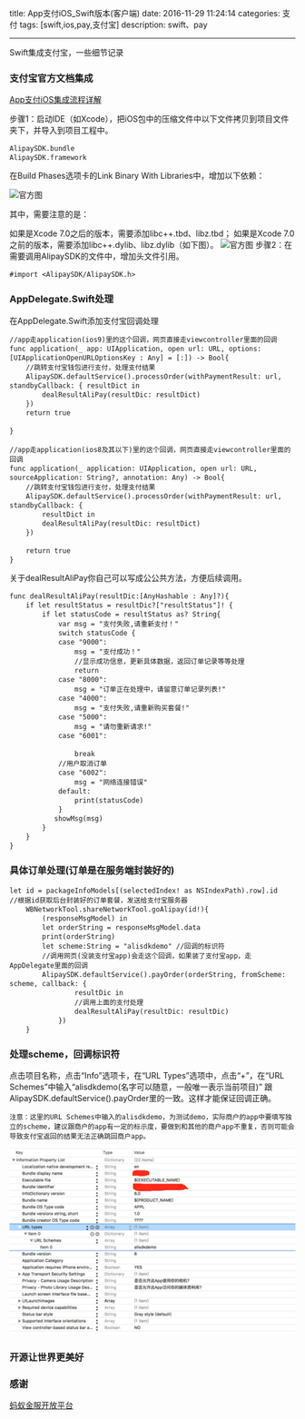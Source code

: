 title: App支付iOS_Swift版本(客户端) 
date: 2016-11-29 11:24:14
categories: 支付
tags: [swift,ios,pay,支付宝]
description: swift、pay

---

Swift集成支付宝，一些细节记录

<!--more-->
### 支付宝官方文档集成
[App支付iOS集成流程详解](https://doc.open.alipay.com/docs/doc.htm?spm=a219a.7629140.0.0.5cfNaI&treeId=193&articleId=105295&docType=1)

步骤1：启动IDE（如Xcode），把iOS包中的压缩文件中以下文件拷贝到项目文件夹下，并导入到项目工程中。

	AlipaySDK.bundle
	AlipaySDK.framework
在Build Phases选项卡的Link Binary With Libraries中，增加以下依赖：

![官方图](https://img.alicdn.com/top/i1/LB1PlBHKpXXXXXoXXXXXXXXXXXX)

其中，需要注意的是：

如果是Xcode 7.0之后的版本，需要添加libc++.tbd、libz.tbd；
如果是Xcode 7.0之前的版本，需要添加libc++.dylib、libz.dylib（如下图）。
![官方图](https://img.alicdn.com/top/i1/LB1ublXKpXXXXXBaXXXXXXXXXXX)
步骤2：在需要调用AlipaySDK的文件中，增加头文件引用。

	#import <AlipaySDK/AlipaySDK.h>

### AppDelegate.Swift处理
在AppDelegate.Swift添加支付宝回调处理

   	//app走application(ios9)里的这个回调，网页直接走viewcontroller里面的回调
    func application(_ app: UIApplication, open url: URL, options: [UIApplicationOpenURLOptionsKey : Any] = [:]) -> Bool{
        //跳转支付宝钱包进行支付，处理支付结果
        AlipaySDK.defaultService().processOrder(withPaymentResult: url, standbyCallback: { resultDict in
            dealResultAliPay(resultDic: resultDict)
        })
        return true
    
    }
    
    //app走application(ios8及其以下)里的这个回调，网页直接走viewcontroller里面的回调
    func application(_ application: UIApplication, open url: URL, sourceApplication: String?, annotation: Any) -> Bool{
        //跳转支付宝钱包进行支付，处理支付结果
        AlipaySDK.defaultService().processOrder(withPaymentResult: url, standbyCallback: {
            resultDict in
            dealResultAliPay(resultDic: resultDict)
        })
    
        return true
    }
关于dealResultAliPay你自己可以写成公公共方法，方便后续调用。

	func dealResultAliPay(resultDic:[AnyHashable : Any]?){
        if let resultStatus = resultDic?["resultStatus"]! {
            if let statusCode = resultStatus as? String{
                var msg = "支付失败,请重新支付！"
                switch statusCode {
                case "9000":
                    msg = "支付成功！"
                    //显示成功信息，更新具体数据，返回订单记录等等处理
                    return
                case "8000":
                    msg = "订单正在处理中，请留意订单记录列表!"
                case "4000":
                    msg = "支付失败,请重新购买套餐!"
                case "5000":
                    msg = "请勿重新请求!"
                case "6001":
                    
                    break
                //用户取消订单
                case "6002":
                    msg = "网络连接错误"
                default:
                    print(statusCode)
                }
               showMsg(msg)
            }
        }
    }


### 具体订单处理(订单是在服务端封装好的)

   	let id = packageInfoModels[(selectedIndex! as NSIndexPath).row].id
    //根据id获取后台封装好的订单套餐，发送给支付宝服务器
        WBNetworkTool.shareNetworkTool.goAlipay(id!){
            (responseMsgModel) in
            let orderString = responseMsgModel.data
            print(orderString)
            let scheme:String = "alisdkdemo" //回调的标识符
            //调用网页(没装支付宝app)会走这个回调，如果装了支付宝app，走AppDelegate里面的回调
            AlipaySDK.defaultService().payOrder(orderString, fromScheme: scheme, callback: {
                    resultDic in
                    //调用上面的支付处理
                    dealResultAliPay(resultDic: resultDic)
                })
        }

### 处理scheme，回调标识符
   点击项目名称，点击“Info”选项卡，在“URL Types”选项中，点击“+”，在“URL Schemes”中输入“alisdkdemo(名字可以随意，一般唯一表示当前项目)” 跟AlipaySDK.defaultService().payOrder里的一致。这样才能保证回调正确。
   
	注意：这里的URL Schemes中输入的alisdkdemo，为测试demo，实际商户的app中要填写独立的scheme，建议跟商户的app有一定的标示度，要做到和其他的商户app不重复，否则可能会导致支付宝返回的结果无法正确跳回商户app。
![Schemes](/images/8DCDF14A-1727-4502-9B31-650D9BDE336A.png)
	
### 开源让世界更美好   
### 感谢
[蚂蚁金服开放平台](https://doc.open.alipay.com/)
